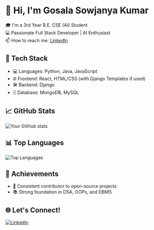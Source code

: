 # 👋 Hi, I'm Gosala Sowjanya Kumar

🎓 I'm a 3rd Year B.E. CSE (AI) Student  
💻 Passionate Full Stack Developer | AI Enthusiast  
📫 How to reach me: [LinkedIn](https://www.linkedin.com/in/sowjanya-kumar-gosala/)

## 🔧 Tech Stack
- 💻 Languages: Python, Java, JavaScript
- 🌐 Frontend: React, HTML/CSS (with Django Templates if used)
- 🛠 Backend: Django
- 🗄️ Database: MongoDB, MySQL

## 📈 GitHub Stats
![Your GitHub stats](https://github-readme-stats.vercel.app/api?username=KumarGosala24&show_icons=true&theme=tokyonight)

## 📊 Top Languages
![Top Languages](https://github-readme-stats.vercel.app/api/top-langs/?username=KumarGosala24&layout=compact&theme=tokyonight)


## 🏅 Achievements
- 🎯 Consistent contributor to open-source projects
- 📚 Strong foundation in DSA, OOPs, and DBMS


## 🌐 Let's Connect!
[![LinkedIn](https://img.shields.io/badge/LinkedIn-blue?style=for-the-badge&logo=linkedin)](https://www.linkedin.com/in/sowjanya-kumar-gosala/)



